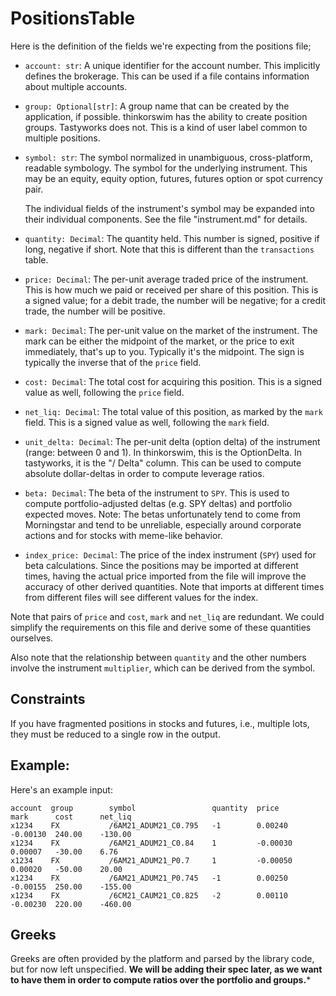 # PositionsTable

Here is the definition of the fields we're expecting from the positions file;

- `account: str`: A unique identifier for the account number. This implicitly defines
  the brokerage. This can be used if a file contains information about multiple
  accounts.

- `group: Optional[str]`: A group name that can be created by the application, if
  possible. thinkorswim has the ability to create position groups. Tastyworks
  does not. This is a kind of user label common to multiple positions.

- `symbol: str`: The symbol normalized in unambiguous, cross-platform, readable
  symbology. The symbol for the underlying instrument. This may be an equity,
  equity option, futures, futures option or spot currency pair.

  The individual fields of the instrument's symbol may be expanded into their
  individual components. See the file "instrument.md" for details.

- `quantity: Decimal`: The quantity held. This number is signed, positive if
  long, negative if short. Note that this is different than the `transactions`
  table.

- `price: Decimal`: The per-unit average traded price of the instrument. This is
  how much we paid or received per share of this position. This is a signed
  value; for a debit trade, the number will be negative; for a credit trade, the
  number will be positive.

- `mark: Decimal`: The per-unit value on the market of the instrument. The mark
  can be either the midpoint of the market, or the price to exit immediately,
  that's up to you. Typically it's the midpoint. The sign is typically the
  inverse that of the `price` field.

- `cost: Decimal`: The total cost for acquiring this position. This is a signed
  value as well, following the `price` field.

- `net_liq: Decimal`: The total value of this position, as marked by the `mark`
  field. This is a signed value as well, following the `mark` field.

- `unit_delta: Decimal`: The per-unit delta (option delta) of the instrument
  (range: between 0 and 1). In thinkorswim, this is the OptionDelta. In
  tastyworks, it is the "/ Delta" column. This can be used to compute absolute
  dollar-deltas in order to compute leverage ratios.

- `beta: Decimal`: The beta of the instrument to `SPY`. This is used to compute
  portfolio-adjusted deltas (e.g. SPY deltas) and portfolio expected moves.
  Note: The betas unfortunately tend to come from Morningstar and tend to be
  unreliable, especially around corporate actions and for stocks with meme-like
  behavior.

- `index_price: Decimal`: The price of the index instrument (`SPY`) used for
  beta calculations. Since the positions may be imported at different times,
  having the actual price imported from the file will improve the accuracy of
  other derived quantities. Note that imports at different times from different
  files will see different values for the index.

Note that pairs of `price` and `cost`, `mark` and `net_liq` are redundant. We
could simplify the requirements on this file and derive some of these quantities
ourselves.

Also note that the relationship between `quantity` and the other numbers involve
the instrument `multiplier`, which can be derived from the symbol.


## Constraints

If you have fragmented positions in stocks and futures, i.e., multiple lots,
they must be reduced to a single row in the output.


## Example:

Here's an example input:

    account  group        symbol                 quantity  price       mark      cost      net_liq
    x1234    FX           /6AM21_ADUM21_C0.795   -1        0.00240     -0.00130  240.00    -130.00
    x1234    FX           /6AM21_ADUM21_C0.84    1         -0.00030    0.00007   -30.00    6.76
    x1234    FX           /6AM21_ADUM21_P0.7     1         -0.00050    0.00020   -50.00    20.00
    x1234    FX           /6AM21_ADUM21_P0.745   -1        0.00250     -0.00155  250.00    -155.00
    x1234    FX           /6CM21_CAUM21_C0.825   -2        0.00110     -0.00230  220.00    -460.00


## Greeks

Greeks are often provided by the platform and parsed by the library code, but
for now left unspecified. **We will be adding their spec later, as we want to
have them in order to compute ratios over the portfolio and groups.***
